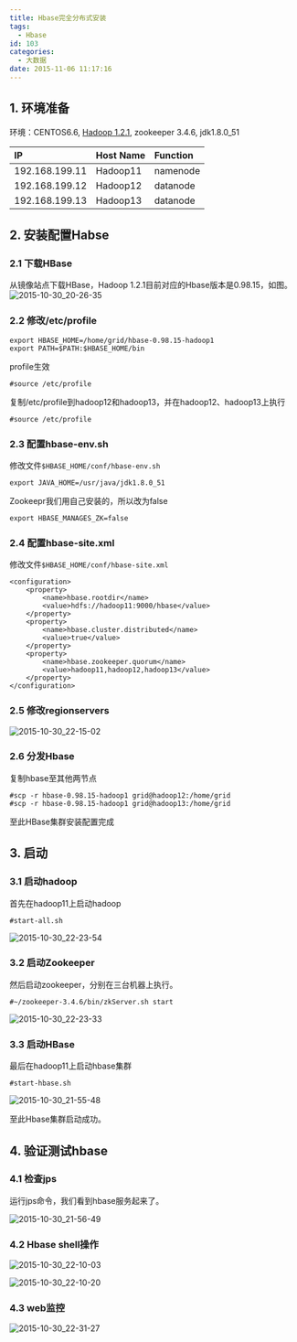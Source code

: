 ```yaml
---
title: Hbase完全分布式安装
tags:
  - Hbase
id: 103
categories:
  - 大数据
date: 2015-11-06 11:17:16
---
```

## 1. 环境准备
环境：CENTOS6.6, [Hadoop 1.2.1](/2015/10/26/hadoop1-2-1/), zookeeper 3.4.6, jdk1.8.0_51

|IP|Host Name|Function|
|:--|:--|:--|
|192.168.199.11|Hadoop11|namenode|
|192.168.199.12|Hadoop12|datanode|
|192.168.199.13|Hadoop13|datanode|

## 2. 安装配置Habse

### 2.1	下载HBase
从镜像站点下载HBase，Hadoop 1.2.1目前对应的Hbase版本是0.98.15，如图。
![2015-10-30_20-26-35](http://orufryv17.bkt.clouddn.com/wp-content/uploads/2015/11/2015-10-30_20-26-35.png)

### 2.2	修改/etc/profile

	export HBASE_HOME=/home/grid/hbase-0.98.15-hadoop1
	export PATH=$PATH:$HBASE_HOME/bin

profile生效
	
	#source /etc/profile

复制/etc/profile到hadoop12和hadoop13，并在hadoop12、hadoop13上执行

	#source /etc/profile

### 2.3 配置hbase-env.sh

修改文件`$HBASE_HOME/conf/hbase-env.sh`

	export JAVA_HOME=/usr/java/jdk1.8.0_51

Zookeepr我们用自己安装的，所以改为false

	export HBASE_MANAGES_ZK=false

### 2.4 配置hbase-site.xml

修改文件`$HBASE_HOME/conf/hbase-site.xml`

	<configuration>
		<property>
			<name>hbase.rootdir</name>
			<value>hdfs://hadoop11:9000/hbase</value>
		</property>
		<property>
			<name>hbase.cluster.distributed</name>
			<value>true</value>
		</property>
		<property>
			<name>hbase.zookeeper.quorum</name>
			<value>hadoop11,hadoop12,hadoop13</value>
		</property>
	</configuration>

### 2.5 修改regionservers

![2015-10-30_22-15-02](http://orufryv17.bkt.clouddn.com/wp-content/uploads/2015/11/2015-10-30_22-15-02.png)

### 2.6 分发Hbase
复制hbase至其他两节点

	#scp -r hbase-0.98.15-hadoop1 grid@hadoop12:/home/grid
	#scp -r hbase-0.98.15-hadoop1 grid@hadoop13:/home/grid
至此HBase集群安装配置完成

## 3. 启动
### 3.1 启动hadoop

首先在hadoop11上启动hadoop

	#start-all.sh

![2015-10-30_22-23-54](http://orufryv17.bkt.clouddn.com/wp-content/uploads/2015/11/2015-10-30_22-23-54.png)

### 3.2 启动Zookeeper
然后启动zookeeper，分别在三台机器上执行。

	#~/zookeeper-3.4.6/bin/zkServer.sh start

![2015-10-30_22-23-33](http://orufryv17.bkt.clouddn.com/wp-content/uploads/2015/11/2015-10-30_22-23-33.png)

### 3.3 启动HBase
最后在hadoop11上启动hbase集群

	#start-hbase.sh

![2015-10-30_21-55-48](http://orufryv17.bkt.clouddn.com/wp-content/uploads/2015/11/2015-10-30_21-55-48.png)

至此Hbase集群启动成功。

## 4. 验证测试hbase

### 4.1 检查jps
运行jps命令，我们看到hbase服务起来了。

![2015-10-30_21-56-49](http://orufryv17.bkt.clouddn.com/wp-content/uploads/2015/11/2015-10-30_21-56-49.png)

### 4.2 Hbase shell操作

![2015-10-30_22-10-03](http://orufryv17.bkt.clouddn.com/wp-content/uploads/2015/11/2015-10-30_22-10-03.png)

![2015-10-30_22-10-20](http://orufryv17.bkt.clouddn.com/wp-content/uploads/2015/11/2015-10-30_22-10-20.png)

### 4.3 web监控

![2015-10-30_22-31-27](http://orufryv17.bkt.clouddn.com/wp-content/uploads/2015/11/2015-10-30_22-31-27.png)
